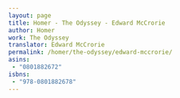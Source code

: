 ```yaml
---
layout: page
title: Homer - The Odyssey - Edward McCrorie
author: Homer
work: The Odyssey
translator: Edward McCrorie
permalink: /homer/the-odyssey/edward-mccrorie/
asins:
 - "0801882672"
isbns:
 - "978-0801882678"
---
```

